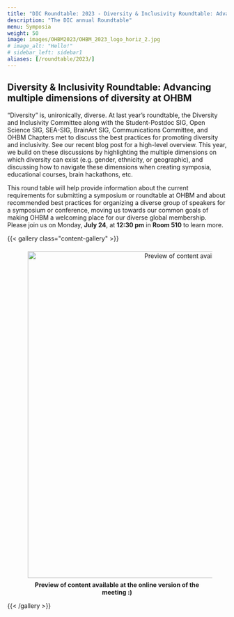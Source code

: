 ```yaml
---
title: "DIC Roundtable: 2023 - Diversity & Inclusivity Roundtable: Advancing multiple dimensions of diversity at OHBM"
description: "The DIC annual Roundtable"
menu: Symposia
weight: 50
image: images/OHBM2023/OHBM_2023_logo_horiz_2.jpg
# image_alt: "Hello!"
# sidebar_left: sidebar1
aliases: [/roundtable/2023/]
---
```


## Diversity & Inclusivity Roundtable: Advancing multiple dimensions of diversity at OHBM

“Diversity” is, unironically, diverse. At last year’s roundtable, the Diversity and Inclusivity Committee along with the Student-Postdoc SIG, Open Science SIG, SEA-SIG, BrainArt SIG, Communications Committee, and OHBM Chapters met to discuss the best practices for promoting diversity and inclusivity. See our recent blog post for a high-level overview. This year, we build on these discussions by highlighting the multiple dimensions on which diversity can exist (e.g. gender, ethnicity, or geographic), and discussing how to navigate these dimensions when creating symposia, educational courses, brain hackathons, etc. 

This round table will help provide information about the current requirements for submitting a symposium or roundtable at OHBM and about recommended best practices for organizing a diverse group of speakers for a symposium or conference, moving us towards our common goals of making OHBM a welcoming place for our diverse global membership. Please join us on Monday, **July 24**, at **12:30 pm** in **Room 510** to learn more.

{{< gallery class="content-gallery" >}}
<div style="text-align: center">
    <figure>
        <img style="margin: 0.5em 0.5em 0.5em 0.5em" src="/images/OHBM2023/roundtable/screenshot.png" alt="Preview of content available online" width="750">
        <figcaption>
            <b>Preview of content available at the online version of the meeting :)</b>
        </figcaption>
    </figure>
 </div>   
{{< /gallery >}}